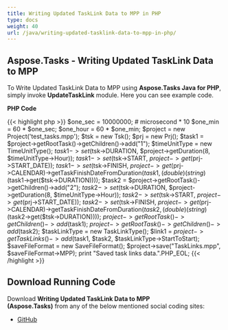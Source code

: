```yaml
---
title: Writing Updated TaskLink Data to MPP in PHP
type: docs
weight: 40
url: /java/writing-updated-tasklink-data-to-mpp-in-php/
---
```


## **Aspose.Tasks - Writing Updated TaskLink Data to MPP**
To Write Updated TaskLink Data to MPP using **Aspose.Tasks Java for PHP**, simply invoke **UpdateTaskLink** module. Here you can see example code.

**PHP Code**

{{< highlight php >}}
$one_sec = 10000000; # microsecond * 10
$one_min = 60 * $one_sec;
$one_hour = 60 * $one_min;
$project = new Project('test_tasks.mpp');
$tsk = new Tsk();
$prj = new Prj();
$task1 = $project->getRootTask()->getChildren()->add("1");
$timeUnitType = new TimeUnitType();
$task1->set($tsk->DURATION, $project->getDuration(8, $timeUnitType->Hour));
$task1->set($tsk->START, $project->get($prj->START_DATE));
$task1->set($tsk->FINISH, $project->get($prj->CALENDAR)->getTaskFinishDateFromDuration($task1,(double)(string)($task1->get($tsk->DURATION))));
$task2 = $project->getRootTask()->getChildren()->add("2");
$task2->set($tsk->DURATION, $project->getDuration(8, $timeUnitType->Hour));
$task2->set($tsk->START, $project->get($prj->START_DATE));
$task2->set($tsk->FINISH, $project->get($prj->CALENDAR)->getTaskFinishDateFromDuration($task2, (double)(string)($task2->get($tsk->DURATION))));
$project->getRootTask()->getChildren()->add($task1);
$project->getRootTask()->getChildren()->add($task2);
$taskLinkType = new TaskLinkType();
$link1 = $project->getTaskLinks()->add($task1, $task2, $taskLinkType->StartToStart);
$saveFileFormat = new SaveFileFormat();
$project->save("TaskLinks.mpp", $saveFileFormat->MPP);
print "Saved task links data.".PHP_EOL;
{{< /highlight >}}

## **Download Running Code**
Download **Writing Updated TaskLink Data to MPP (Aspose.Tasks)** from any of the below mentioned social coding sites:

- [GitHub](https://github.com/aspose-tasks/Aspose.Tasks-for-Java/blob/master/Plugins/Aspose_Tasks_Java_for_PHP/src/aspose/tasks/WorkingWithTaskLinks/UpdateTaskLink.php)

